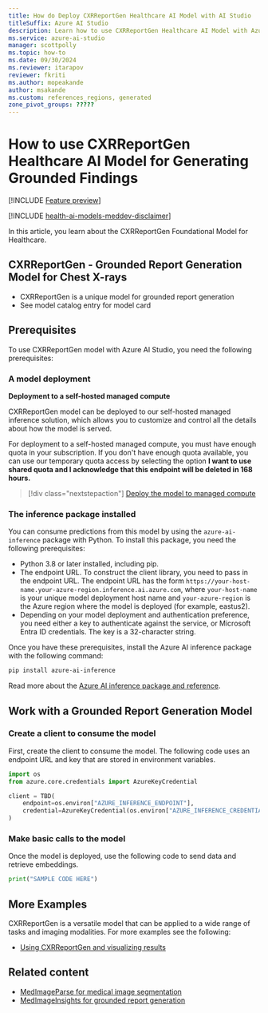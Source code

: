 ```yaml
---
title: How do Deploy CXRReportGen Healthcare AI Model with AI Studio
titleSuffix: Azure AI Studio
description: Learn how to use CXRReportGen Healthcare AI Model with Azure AI Studio.
ms.service: azure-ai-studio
manager: scottpolly
ms.topic: how-to
ms.date: 09/30/2024
ms.reviewer: itarapov
reviewer: fkriti
ms.author: mopeakande
author: msakande
ms.custom: references_regions, generated
zone_pivot_groups: ?????
---
```


# How to use CXRReportGen Healthcare AI Model for Generating Grounded Findings

[!INCLUDE [Feature preview](~/reusable-content/ce-skilling/azure/includes/ai-studio/includes/feature-preview.md)]

[!INCLUDE [health-ai-models-meddev-disclaimer](../../includes/health-ai-models-meddev-disclaimer.md)]

In this article, you learn about the CXRReportGen Foundational Model for Healthcare. 

## CXRReportGen - Grounded Report Generation Model for Chest X-rays
* CXRReportGen is a unique model for grounded report generation
* See model catalog entry for model card  

## Prerequisites

To use CXRReportGen model with Azure AI Studio, you need the following prerequisites:

### A model deployment

**Deployment to a self-hosted managed compute**

CXRReportGen model can be deployed to our self-hosted managed inference solution, which allows you to customize and control all the details about how the model is served.

For deployment to a self-hosted managed compute, you must have enough quota in your subscription. If you don't have enough quota available, you can use our temporary quota access by selecting the option **I want to use shared quota and I acknowledge that this endpoint will be deleted in 168 hours.**

> [!div class="nextstepaction"]
> [Deploy the model to managed compute](../concepts/deployments-overview.md)

### The inference package installed

You can consume predictions from this model by using the `azure-ai-inference` package with Python. To install this package, you need the following prerequisites:

* Python 3.8 or later installed, including pip.
* The endpoint URL. To construct the client library, you need to pass in the endpoint URL. The endpoint URL has the form `https://your-host-name.your-azure-region.inference.ai.azure.com`, where `your-host-name` is your unique model deployment host name and `your-azure-region` is the Azure region where the model is deployed (for example, eastus2).
* Depending on your model deployment and authentication preference, you need either a key to authenticate against the service, or Microsoft Entra ID credentials. The key is a 32-character string.
  
Once you have these prerequisites, install the Azure AI inference package with the following command:

```bash
pip install azure-ai-inference
```

Read more about the [Azure AI inference package and reference](https://aka.ms/azsdk/azure-ai-inference/python/reference).

## Work with a Grounded Report Generation Model

### Create a client to consume the model

First, create the client to consume the model. The following code uses an endpoint URL and key that are stored in environment variables.


```python
import os
from azure.core.credentials import AzureKeyCredential

client = TBD(
    endpoint=os.environ["AZURE_INFERENCE_ENDPOINT"],
    credential=AzureKeyCredential(os.environ["AZURE_INFERENCE_CREDENTIAL"]),
)
```

### Make basic calls to the model

Once the model is deployed, use the following code to send data and retrieve embeddings.

```python
print("SAMPLE CODE HERE")
```


## More Examples 
CXRReportGen is a versatile model that can be applied to a wide range of tasks and imaging modalities. For more examples see the following: 

* [Using CXRReportGen and visualizing results](http://www.github.com)

## Related content

* [MedImageParse for medical image segmentation](../reference/reference-model-inference-api.md)
* [MedImageInsights for grounded report generation](deploy-models-serverless.md)

